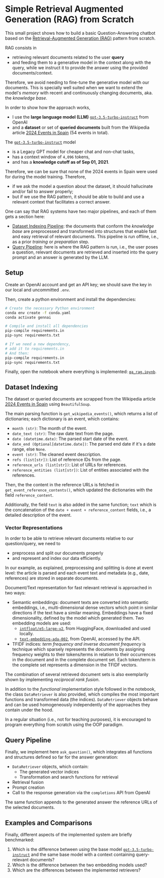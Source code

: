 # Simple Retrieval Augmented Generation (RAG) from Scratch

This small project shows how to build a basic Question-Answering chatbot based on the [Retrieval-Augmented Generation (RAG)](https://en.wikipedia.org/wiki/Retrieval-augmented_generation) pattern from scratch.

RAG consists in 

- retrieving relevant documents related to the user **query** 
- and feeding them to a generative model in the context along with the query, while we instruct it to provide the answer using the provided documents/context.

Therefore, we avoid needing to fine-tune the generative model with our documents.
This is specially well suited when we want to extend the model's *memory* with recent and continuously changing documents, aka. the *knowledge base*.

In order to show how the approach works,

- I use the **large language model (LLM)** [`gpt-3.5-turbo-instruct`](https://platform.openai.com/docs/models/gpt-3.5-turbo?snapshot=gpt-3.5-turbo-instruct) from OpenAI
- and a **dataset** or set of **queried documents** built from the Wikipedia article [2024 Events in Spain](https://en.wikipedia.org/wiki/2024_in_Spain) (54 events in total).

The [`gpt-3.5-turbo-instruct`](https://platform.openai.com/docs/models/gpt-3.5-turbo?snapshot=gpt-3.5-turbo-instruct) model

- is a Legacy GPT model for cheaper chat and non-chat tasks,
- has a context window of `4,096` tokens,
- and has a **knowledge cutoff as of Sep 01, 2021**.

Therefore, we can be sure that none of the 2024 events in Spain were used for during the model training. Therefore,

- if we ask the model a question about the dataset, it should hallucinate and/or fail to answer properly;
- but if we use the RAG pattern, it should be able to build and use a relevant context that facilitates a correct answer.

One can say that RAG systems have two major pipelines, and each of them gets a section here:

- [Dataset Indexing Pipeline](#dataset-indexing): the documents that conform the *knowledge base* are preprocessed and transformed into structures that enable fast and easy retrieval of relevant documents. This pipeline is run offline, i.e., as a prior *training* or *preparation* step.
- [Query Pipeline](#query-pipeline): here is where the RAG pattern is run, i.e., the user poses a question, relevant documents are retrieved and inserted into the query prompt and an answer is generated by the LLM.

## Setup

Create an OpenAI account and get an API key; we should save the key in our local and uncommitted `.env`.

Then, create a python environment and install the dependencies:

```bash
# Create the necessary Python environment
conda env create -f conda.yaml
conda activate gennai

# Compile and install all dependencies
pip-compile requirements.in
pip-sync requirements.txt

# If we need a new dependency,
# add it to requirements.in 
# And then:
pip-compile requirements.in
pip-sync requirements.txt
```

Finally, open the notebook where everything is implemented: [`qa_rag.ipynb`](./qa_rag.ipynb).

## Dataset Indexing

The dataset or queried documents are scrapped from the Wikipedia article [2024 Events in Spain](https://en.wikipedia.org/wiki/2024_in_Spain) using `BeautifulSoup`.

The main parsing function is `get_wikipedia_events()`, which returns a list of dictionaries; each dictionary is an event, which contains: 

- `month (str)`: The month of the event.
- `date_text (str)`: The raw date text from the page.
- `date (datetime.date)`: The parsed start date of the event.
- `date_end (Optional[datetime.date])`: The parsed end date if it's a date range, else `None`.
- `event (str)`: The cleaned event description.
- `refs (list[str])`: List of reference IDs from the page.
- `reference_urls (list[str])`: List of URLs for references.
- `reference_entities (list[str])`: List of entities associated with the references.

Then, the the content in the reference URLs is fetched in `get_event_reference_contents()`, which updated the dictionaries with the field `reference_content`.

Additionally, the field `text` is also added in the same function; `text` which is the concatenation of the `date + event + reference_content` fields, i.e., a detailed description of the event.

### Vector Representations

In order to be able to retrieve relevant documents relative to our question/query, we need to 

- preprocess and split our documents properly
- and represent and index our data efficiently.

In our example, as explained, preprocessing and splitting is done at event level: the article is parsed and each event text and metadata (e.g., date, references) are stored in separate documents.

Document/Text representation for fast relevant retrieval is approached in two ways:

- Semantic embeddings: document texts are converted into semantic embeddings, i.e., multi-dimensional dense vectors which point in similar directions if the text have a similar meaning. Embeddings have a fixed dimensionality, defined by the model which generated them. Two embedding models are used:
  - [`intfloat/e5-large-v2`](https://huggingface.co/intfloat/e5-large-v2), from HuggingFace, downloaded and used locally.
  - [`text-embedding-ada-002`](https://platform.openai.com/docs/models/text-embedding-ada-002), from OpenAI, accessed by the API.
- TFIDF indices: *term frequency and inverse document frequency* is technique which sparsely represents the documents by assigning frequency weights to their tokens/terms in relation to their occurrences in the document and in the complete document set. Each token/term in the complete set represents a dimension in the TFIDF vectors.

The combination of several retrieved document sets is also exemplarily shown by implementing *reciprocal rank fusion*.

In addition to the *functional* implementation style followed in the notebook, the class `DataRetriever` is also provided, which compiles the most important functions and transformed data (the indices). `DataRetriever` objects behave and can be used homogeneously independently of the approaches they contain under the hood.

In a regular situation (i.e., not for teaching purposes), it is encouraged to program everything from scratch using the OOP paradigm.

## Query Pipeline

Finally, we implement here `ask_question()`, which integrates all functions and structures defined so far for the answer generation:

- `DataRetriever` objects, which contain:
  - The generated vector indices
  - Transformation and search functions for retrieval
- Retrieval fusion
- Prompt creation
- Call to the response generation via the `completions` API from OpenAI

The same function appends to the generated answer the reference URLs of the selected documents.

## Examples and Comparisons

Finally, different aspects of the implemented system are briefly benchmarked:

1. Which is the difference between using the base model [`gpt-3.5-turbo-instruct`](https://platform.openai.com/docs/models/gpt-3.5-turbo?snapshot=gpt-3.5-turbo-instruct) and the same base model with a context containing query-relevant documents?
2. Which is the difference between the two embedding models used?
3. Which are the differences between the implemented retrievers?

